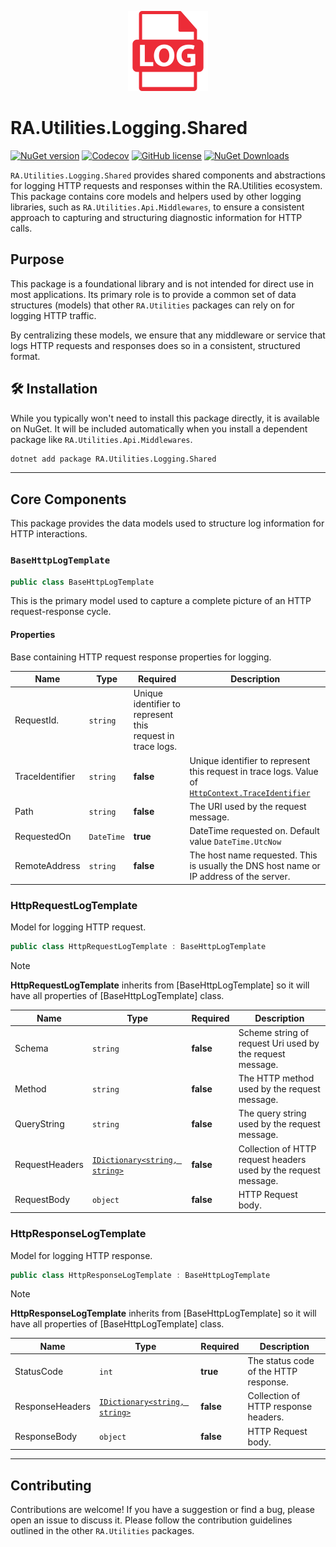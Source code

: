 <p align="center">
  <img src="https://raw.githubusercontent.com/RedonAlla/RA.Utilities/7609528d2f5783472cd1b6a8be8cc20957e85fbb/Assets/Images/log.svg" alt="RA.Utilities.Logging.Shared Logo" width="128">
</p>

# RA.Utilities.Logging.Shared

[![NuGet version](https://img.shields.io/nuget/v/RA.Utilities.Logging.Shared?logo=nuget&label=NuGet)](https://www.nuget.org/packages/RA.Utilities.Logging.Shared/)
[![Codecov](https://codecov.io/github/RedonAlla/RA.Utilities/graph/badge.svg)](https://codecov.io/github/RedonAlla/RA.Utilities)
[![GitHub license](https://img.shields.io/github/license/RedonAlla/RA.Utilities)](https://github.com/RedonAlla/RA.Utilities/blob/main/LICENSE)
[![NuGet Downloads](https://img.shields.io/nuget/dt/RA.Utilities.Logging.Shared.svg)](https://www.nuget.org/packages/RA.Utilities.Logging.Shared/)


`RA.Utilities.Logging.Shared` provides shared components and abstractions for logging HTTP requests and responses within the RA.Utilities ecosystem.
This package contains core models and helpers used by other logging libraries, such as `RA.Utilities.Api.Middlewares`, to ensure a consistent approach to capturing and structuring diagnostic information for HTTP calls.

## Purpose

This package is a foundational library and is not intended for direct use in most applications.
Its primary role is to provide a common set of data structures (models) that other `RA.Utilities` packages can rely on for logging HTTP traffic.

By centralizing these models, we ensure that any middleware or service that logs HTTP requests and responses does so in a consistent, structured format.

## 🛠️ Installation

While you typically won't need to install this package directly, it is available on NuGet.
It will be included automatically when you install a dependent package like `RA.Utilities.Api.Middlewares`.

```bash
dotnet add package RA.Utilities.Logging.Shared
```

---

## Core Components

This package provides the data models used to structure log information for HTTP interactions.

### `BaseHttpLogTemplate`

```csharp
public class BaseHttpLogTemplate
```

This is the primary model used to capture a complete picture of an HTTP request-response cycle.

#### Properties
Base containing HTTP request response properties for logging.

| Name | Type | Required | Description |
| ---- | ---- | -------- | ----------- |
| RequestId.            | `string`            | Unique identifier to represent this request in trace logs. |
| TraceIdentifier | `string` | **false** | Unique identifier to represent this request in trace logs. Value of [`HttpContext.TraceIdentifier`](https://learn.microsoft.com/en-us/dotnet/api/microsoft.aspnetcore.http.httpcontext.traceidentifier?view=aspnetcore-8.0) |
| Path | `string` | **false** | The URI used by the request message. |
| RequestedOn | `DateTime` | **true** | DateTime requested on. Default value `DateTime.UtcNow` |
| RemoteAddress | `string` | **false** | The host name requested. This is usually the DNS host name or IP address of the server. |

### HttpRequestLogTemplate
Model for logging HTTP request.

```csharp
public class HttpRequestLogTemplate : BaseHttpLogTemplate
```

> [!NOTE]  
> **HttpRequestLogTemplate** inherits from [BaseHttpLogTemplate] so it will have all properties of [BaseHttpLogTemplate] class.

| Name | Type | Required | Description |
| ---- | ---- | -------- | ----------- |
| Schema | `string` | **false** | Scheme string of request Uri used by the request message. |
| Method | `string` | **false** | The HTTP method used by the request message. |
| QueryString | `string` | **false** | The query string used by the request message. |
| RequestHeaders | [`IDictionary<string, string>`](https://learn.microsoft.com/en-us/dotnet/api/system.collections.generic.idictionary-2?view=net-8.0) | **false** | Collection of HTTP request headers used by the request message. |
| RequestBody | `object` | **false** | HTTP Request body. |
	

### HttpResponseLogTemplate
Model for logging HTTP response.

```csharp
public class HttpResponseLogTemplate : BaseHttpLogTemplate
```

> [!NOTE]  
> **HttpResponseLogTemplate** inherits from [BaseHttpLogTemplate] so it will have all properties of [BaseHttpLogTemplate] class.

| Name | Type | Required | Description |
| ---- | ---- | -------- | ----------- |
| StatusCode | `int` | **true** | The status code of the HTTP response. |
| ResponseHeaders | [`IDictionary<string, string>`](https://learn.microsoft.com/en-us/dotnet/api/system.collections.generic.idictionary-2?view=net-8.0) | **false** | Collection of HTTP response headers. |
| ResponseBody | `object` | **false** | HTTP Request body. |

---

## Contributing

Contributions are welcome! If you have a suggestion or find a bug, please open an issue to discuss it. Please follow the contribution guidelines outlined in the other `RA.Utilities` packages.
